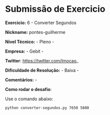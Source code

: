 # Submissão de Exercicio

**Exercicio:** 6 - Converter Segundos

**Nickname:** pontes-guilherme

**Nível Técnico:** - Pleno -

**Empresa:** - Gebit -

**Twitter**: https://twitter.com/lmocao_

**Dificuldade de Resolução:** - Baixa -

**Comentários:** -

**Como rodar o desafio**: 

Use o comando abaixo: 
```bash
python converter-segundos.py 7650 5800
```